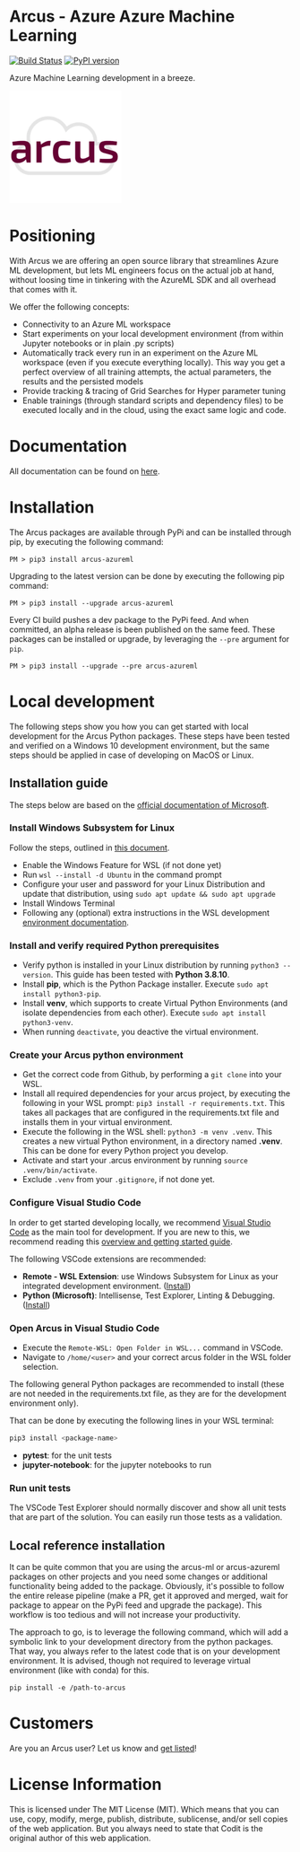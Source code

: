 # Arcus - Azure Azure Machine Learning
[![Build Status](https://dev.azure.com/codit/Arcus/_apis/build/status/Commit%20builds/CI%20-%20Arcus.ML?repoName=arcus-azure%2Farcus.ml&branchName=master)](https://dev.azure.com/codit/Arcus/_build/latest?definitionId=836&repoName=arcus-azure%2Farcus.ml&branchName=master)
[![PyPI version](https://badge.fury.io/py/arcus-azureml.svg)](https://badge.fury.io/py/arcus-azureml)

Azure Machine Learning development in a breeze.

![Arcus](https://raw.githubusercontent.com/arcus-azure/arcus/master/media/arcus.png)

# Positioning

With Arcus we are offering an open source library that streamlines Azure ML development, but lets ML engineers focus on the actual job at hand, without loosing time in tinkering with the AzureML SDK and all overhead that comes with it.

We offer the following concepts:

- Connectivity to an Azure ML workspace
- Start experiments on your local development environment (from within Jupyter notebooks or in plain .py scripts)
- Automatically track every run in an experiment on the Azure ML workspace (even if you execute everything locally).  This way you get a perfect overview of all training attempts, the actual parameters, the results and the persisted models
- Provide tracking & tracing of Grid Searches for Hyper parameter tuning
- Enable trainings (through standard scripts and dependency files) to be executed locally and in the cloud, using the exact same logic and code.

# Documentation
All documentation can be found on [here](https://azure-ml.arcus-azure.net/).

# Installation

The Arcus packages are available through PyPi and can be installed through pip, by executing the following command:

```shell
PM > pip3 install arcus-azureml
```

Upgrading to the latest version can be done by executing the following pip command:

```shell
PM > pip3 install --upgrade arcus-azureml 
```

Every CI build pushes a dev package to the PyPi feed.  And when committed, an alpha release is been published on the same feed.  These packages can be installed or upgrade, by leveraging the `--pre` argument for `pip`.

```shell
PM > pip3 install --upgrade --pre arcus-azureml
```

# Local development

The following steps show you how you can get started with local development for the Arcus Python packages.  These steps have been tested and verified on a Windows 10 development environment, but the same steps should be applied in case of developing on MacOS or Linux.

## Installation guide

The steps below are based on the [official documentation of Microsoft](https://docs.microsoft.com/en-us/windows/python/web-frameworks).

### Install Windows Subsystem for Linux

Follow the steps, outlined in [this document](https://docs.microsoft.com/en-us/windows/wsl/install).

- Enable the Windows Feature for WSL (if not done yet)
- Run `wsl --install -d Ubuntu` in the command prompt
- Configure your user and password for your Linux Distribution and update that distribution, using `sudo apt update && sudo apt upgrade`
- Install Windows Terminal
- Following any (optional) extra instructions in the WSL development [environment documentation](https://docs.microsoft.com/en-us/windows/wsl/setup/environment#set-up-your-linux-username-and-password).

### Install and verify required Python prerequisites

- Verify python is installed in your Linux distribution by running `python3 --version`.  This guide has been tested with **Python 3.8.10**.
- Install **pip**, which is the Python Package installer.  Execute `sudo apt install python3-pip`.
- Install **venv**, which supports to create Virtual Python Environments (and isolate dependencies from each other).  Execute `sudo apt install python3-venv`.
- When running `deactivate`, you deactive the virtual environment.

### Create your Arcus python environment

- Get the correct code from Github, by performing a `git clone` into your WSL.
- Install all required dependencies for your arcus project, by executing the following in your WSL prompt: `pip3 install -r requirements.txt`.  This takes all packages that are configured in the requirements.txt file and installs them in your virtual environment.
- Execute the following in the WSL shell: `python3 -m venv .venv`.  This creates a new virtual Python environment, in a directory named **.venv**.  This can be done for every Python project you develop.  
- Activate and start your .arcus environment by running `source .venv/bin/activate`. 
- Exclude `.venv` from your `.gitignore`, if not done yet. 

### Configure Visual Studio Code

In order to get started developing locally, we recommend [Visual Studio Code](https://code.visualstudio.com/) as the main tool for development.  If you are new to this, we recommend reading this [overview and getting started guide](https://code.visualstudio.com/docs/python/python-tutorial).

The following VSCode extensions are recommended:

- **Remote - WSL Extension**: use Windows Subsystem for Linux as your integrated development environment. ([Install](https://marketplace.visualstudio.com/items?itemName=ms-vscode-remote.remote-wsl))
- **Python (Microsoft)**: Intellisense, Test Explorer, Linting & Debugging. ([Install](https://marketplace.visualstudio.com/items?itemName=ms-python.python))

### Open Arcus in Visual Studio Code

- Execute the `Remote-WSL: Open Folder in WSL...` command in VSCode. 
- Navigate to `/home/<user>` and your correct arcus folder in the WSL folder selection.

The following general Python packages are recommended to install (these are not needed in the requirements.txt file, as they are for the development environment only).

That can be done by executing the following lines in your WSL terminal:

```bash
pip3 install <package-name>
```

- **pytest**: for the unit tests
- **jupyter-notebook**: for the jupyter notebooks to run

### Run unit tests

The VSCode Test Explorer should normally discover and show all unit tests that are part of the solution.  You can easily run those tests as a validation.

## Local reference installation

It can be quite common that you are using the arcus-ml or arcus-azureml packages on other projects and you need some changes or additional functionality being added to the package.  Obviously, it's possible to follow the entire release pipeline (make a PR, get it approved and merged, wait for package to appear on the PyPi feed and upgrade the package).  This workflow is too tedious and will not increase your productivity.

The approach to go, is to leverage the following command, which will add a symbolic link to your development directory from the python packages.  That way, you always refer to the latest code that is on your development environment.  It is advised, though not required to leverage virtual environment (like with conda) for this.

```shell
pip install -e /path-to-arcus
```

# Customers
Are you an Arcus user? Let us know and [get listed](https://bit.ly/become-a-listed-arcus-user)!

# License Information
This is licensed under The MIT License (MIT). Which means that you can use, copy, modify, merge, publish, distribute, sublicense, and/or sell copies of the web application. But you always need to state that Codit is the original author of this web application.
